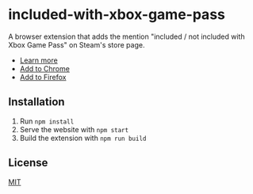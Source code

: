 # included-with-xbox-game-pass

A browser extension that adds the mention "included / not included with Xbox Game Pass" on Steam's store page.

- [Learn more](https://gabinaureche.com/included-with-xbox-game-pass/)
- [Add to Chrome](https://chrome.google.com/webstore/detail/included-with-xbox-game-p/acohddgjcjfelbhaodiebiabljoadldk)
- [Add to Firefox](https://addons.mozilla.org/addon/included-with-xbox-game-pass/)

## Installation

1. Run `npm install`
2. Serve the website with `npm start`
3. Build the extension with `npm run build`

## License

[MIT](LICENSE)
